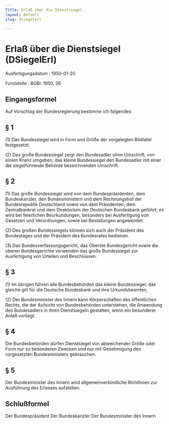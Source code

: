 ```yaml
---
Title: Erlaß über die Dienstsiegel
layout: default
slug: dsiegelerl

---
```


# Erlaß über die Dienstsiegel (DSiegelErl)

Ausfertigungsdatum
:   1950-01-20

Fundstelle
:   BGBl: 1950, 26



## Eingangsformel

Auf Vorschlag der Bundesregierung bestimme ich folgendes:


## § 1

(1) Das Bundessiegel wird in Form und Größe der vorgelegten Bildtafel
festgesetzt.

(2) Das große Bundessiegel zeigt den Bundesadler ohne Umschrift, von
einem Kranz umgeben; das kleine Bundessiegel den Bundesadler mit einer
die siegelführende Behörde bezeichnenden Umschrift.


## § 2

(1) Das große Bundessiegel wird von dem Bundespräsidenten, dem
Bundeskanzler, den Bundesministern und dem Rechnungshof der
Bundesrepublik Deutschland sowie von dem Präsidenten, dem
Zentralbankrat und dem Direktorium der Deutschen Bundesbank geführt;
es wird bei feierlichen Beurkundungen, besonders bei Ausfertigung von
Gesetzen und Verordnungen, sowie bei Bestallungen angewendet.

(2) Des großen Bundessiegels können sich auch der Präsident des
Bundestages und der Präsident des Bundesrates bedienen.

(3) Das Bundesverfassungsgericht, das Oberste Bundesgericht sowie die
oberen Bundesgerichte verwenden das große Bundessiegel zur
Ausfertigung von Urteilen und Beschlüssen.


## § 3

(1) Im übrigen führen alle Bundesbehörden das kleine Bundessiegel; das
gleiche gilt für die Deutsche Bundesbank und ihre Urkundsbeamten.

(2) Der Bundesminister des Innern kann Körperschaften des öffentlichen
Rechts, die der Aufsicht von Bundesbehörden unterstehen, die Anwendung
des Bundesadlers in ihren Dienstsiegeln gestatten, wenn ein besonderer
Anlaß vorliegt.


## § 4

Die Bundesbehörden dürfen Dienstsiegel von abweichender Größe oder
Form nur zu besonderen Zwecken und nur mit Genehmigung des
vorgesetzten Bundesministers gebrauchen.


## § 5

Der Bundesminister des Innern wird allgemeinverbindliche Richtlinien
zur Ausführung des Erlasses aufstellen.


## Schlußformel

Der Bundespräsident
Der Bundeskanzler
Der Bundesminister des Innern

